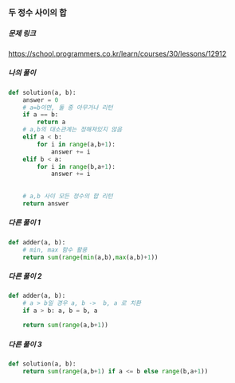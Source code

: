 ### 두 정수 사이의 합


##### 문제 링크

https://school.programmers.co.kr/learn/courses/30/lessons/12912



##### 나의 풀이

```py
def solution(a, b):
    answer = 0
    # a=b이면, 둘 중 아무거나 리턴
    if a == b:
        return a
    # a,b의 대소관계는 정해져있지 않음
    elif a < b:
        for i in range(a,b+1):
            answer += i   
    elif b < a:
        for i in range(b,a+1):
            answer += i
        
    
    # a,b 사이 모든 정수의 합 리턴
    return answer
```



##### 다른 풀이 1

```py
def adder(a, b):
    # min, max 함수 활용
    return sum(range(min(a,b),max(a,b)+1))
```



##### 다른 풀이 2

```py
def adder(a, b):
    # a > b일 경우 a, b ->  b, a 로 치환
    if a > b: a, b = b, a

    return sum(range(a,b+1))
```



##### 다른 풀이 3

```py
def solution(a, b):
    return sum(range(a,b+1) if a <= b else range(b,a+1))
```
